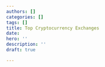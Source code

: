 ```yaml
---
authors: []
categories: []
tags: []
title: Top Cryptocurrency Exchanges
date: 
hero: ''
description: ''
draft: true

---
```

